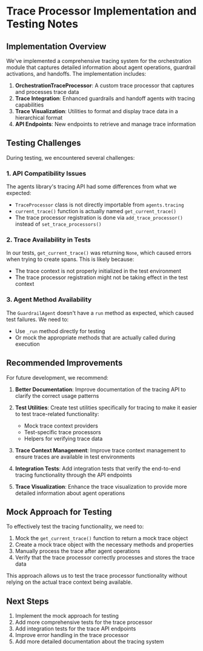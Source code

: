 # Trace Processor Implementation and Testing Notes

## Implementation Overview

We've implemented a comprehensive tracing system for the orchestration module that captures detailed information about agent operations, guardrail activations, and handoffs. The implementation includes:

1. **OrchestrationTraceProcessor**: A custom trace processor that captures and processes trace data
2. **Trace Integration**: Enhanced guardrails and handoff agents with tracing capabilities
3. **Trace Visualization**: Utilities to format and display trace data in a hierarchical format
4. **API Endpoints**: New endpoints to retrieve and manage trace information

## Testing Challenges

During testing, we encountered several challenges:

### 1. API Compatibility Issues

The agents library's tracing API had some differences from what we expected:

- `TraceProcessor` class is not directly importable from `agents.tracing`
- `current_trace()` function is actually named `get_current_trace()`
- The trace processor registration is done via `add_trace_processor()` instead of `set_trace_processors()`

### 2. Trace Availability in Tests

In our tests, `get_current_trace()` was returning `None`, which caused errors when trying to create spans. This is likely because:

- The trace context is not properly initialized in the test environment
- The trace processor registration might not be taking effect in the test context

### 3. Agent Method Availability

The `GuardrailAgent` doesn't have a `run` method as expected, which caused test failures. We need to:

- Use `_run` method directly for testing
- Or mock the appropriate methods that are actually called during execution

## Recommended Improvements

For future development, we recommend:

1. **Better Documentation**: Improve documentation of the tracing API to clarify the correct usage patterns

2. **Test Utilities**: Create test utilities specifically for tracing to make it easier to test trace-related functionality:
   - Mock trace context providers
   - Test-specific trace processors
   - Helpers for verifying trace data

3. **Trace Context Management**: Improve trace context management to ensure traces are available in test environments

4. **Integration Tests**: Add integration tests that verify the end-to-end tracing functionality through the API endpoints

5. **Trace Visualization**: Enhance the trace visualization to provide more detailed information about agent operations

## Mock Approach for Testing

To effectively test the tracing functionality, we need to:

1. Mock the `get_current_trace()` function to return a mock trace object
2. Create a mock trace object with the necessary methods and properties
3. Manually process the trace after agent operations
4. Verify that the trace processor correctly processes and stores the trace data

This approach allows us to test the trace processor functionality without relying on the actual trace context being available.

## Next Steps

1. Implement the mock approach for testing
2. Add more comprehensive tests for the trace processor
3. Add integration tests for the trace API endpoints
4. Improve error handling in the trace processor
5. Add more detailed documentation about the tracing system